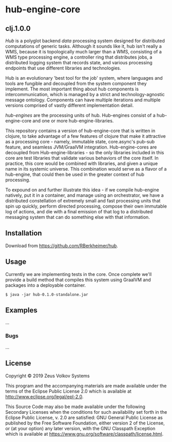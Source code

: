 # hub-engine-core
## clj.1.0.0

*Hub* is a polyglot backend *data* processing system designed for distributed computations of generic tasks. Although it sounds like it, hub isn't really a WMS, because it is topologically much larger than a WMS, consisting of a WMS type processing engine, a controller ring that distributes jobs, a distributed logging system that records state, and various processing endpoints that use different libraries and technologies.

Hub is an evolutionary 'best tool for the job' system, where languages and tools are fungible and decoupled from the system component they implement. The most important thing about hub components is intercommunication, which is managed by a strict and technology-agnostic message ontology. Components can have multiple iterations and multiple versions comprised of vastly different implementation detail.

*hub-engines* are the processing units of hub. Hub-engines consist of a hub-engine-core and one or more hub-engine-libraries.

This repository contains a version of hub-engine-core that is written in clojure, to take advantage of a few features of clojure that make it attractive as a processing core - namely, immutable state, core.async's pub-sub feature, and seamless JVM/GraalVM integration. Hub-engine-cores are decoupled from Hub-engine-libraries - so the only libraries included in this core are test libraries that validate various behaviors of the core itself. In practice, this core would be combined with libraries, and given a unique name in its systemic universe. This combination would serve as a flavor of a hub-engine, that could then be used in the greater context of hub processing.

To expound on and further illustrate this idea - if we compile hub-engine natively, put it in a container, and manage using an orchestrator, we have a distributed constellation of extremely small and fast processing units that spin up quickly, perform directed processing, compose their own immutable log of actions, and die with a final emission of that log to a distributed messaging system that can do something else with that information.


## Installation

Download from https://github.com/RBerkheimer/hub.

## Usage

Currently we are implementing tests in the core. Once complete we'll provide a build method that compiles this system using GraalVM and packages into a deployable container. 

    $ java -jar hub-0.1.0-standalone.jar


## Examples

...

### Bugs

...

## License

Copyright © 2019 Zeus Volkov Systems

This program and the accompanying materials are made available under the
terms of the Eclipse Public License 2.0 which is available at
http://www.eclipse.org/legal/epl-2.0.

This Source Code may also be made available under the following Secondary
Licenses when the conditions for such availability set forth in the Eclipse
Public License, v. 2.0 are satisfied: GNU General Public License as published by
the Free Software Foundation, either version 2 of the License, or (at your
option) any later version, with the GNU Classpath Exception which is available
at https://www.gnu.org/software/classpath/license.html.
